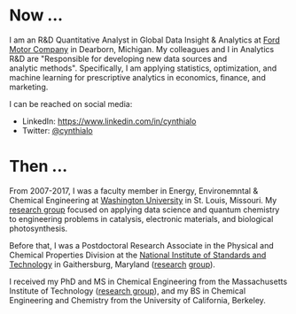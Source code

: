 # Now ...

I am an R&D Quantitative Analyst in Global Data Insight & Analytics at [Ford Motor Company](http://www.ford.com) in Dearborn, Michigan.  My colleagues and I in Analytics R&D are "Responsible for developing new data sources and analytic methods".  Specifically, I am applying statistics, optimization, and machine learning for prescriptive analytics in economics, finance, and marketing.

I can be reached on social media:
* LinkedIn: <https://www.linkedin.com/in/cynthialo>
* Twitter: [@cynthialo](https://twitter.com/cynthialo)

# Then ...

From 2007-2017, I was a faculty member in Energy, Environemntal & Chemical Engineering at [Washington University](http://www.wustl.edu) in St. Louis, Missouri.  My [research group](http://caml.engineering.wustl.edu) focused on applying data science and quantum chemistry to engineering problems in catalysis, electronic materials, and biological photosynthesis.

Before that, I was a Postdoctoral Research Associate in the Physical and Chemical Properties Division at the [National Institute of Standards and Technology](http://www.nist.gov) in Gaithersburg, Maryland ([research](https://www.nist.gov/mml/csd/chemical-informatics-research-group) [group](http://chem.uaf.edu/trainor/)).  

I received my PhD and MS in Chemical Engineering from the Massachusetts Institute of Technology ([research group](http://web.mit.edu/troutgroup/)), and my BS in Chemical Engineering and Chemistry from the University of California, Berkeley.
